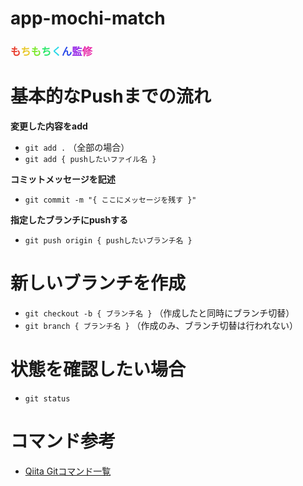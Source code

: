 # app-mochi-match
### <span style="color: #e83929;">も</span><span style="color: #e8c829;">ち</span><span style="color: #79e829;">も</span><span style="color: #29e869;">ち</span><span style="color: #29d8e8;">く</span><span style="color: #2949e8;">ん</span><span style="color: #9829e8;">監</span><span style="color: #e829a8;">修</span>

# 基本的なPushまでの流れ
**変更した内容をadd**  
- `git add .` （全部の場合）
- `git add { pushしたいファイル名 }`

**コミットメッセージを記述**  
- `git commit -m "{ ここにメッセージを残す }"`

**指定したブランチにpushする**  
- `git push origin { pushしたいブランチ名 }`  

# 新しいブランチを作成
- `git checkout -b { ブランチ名 }` （作成したと同時にブランチ切替）
- `git branch { ブランチ名 }` （作成のみ、ブランチ切替は行われない）

# 状態を確認したい場合
- `git status`  

# コマンド参考
- [Qiita Gitコマンド一覧](https://qiita.com/fukumone/items/73e1a9a62c5e4454263b)
